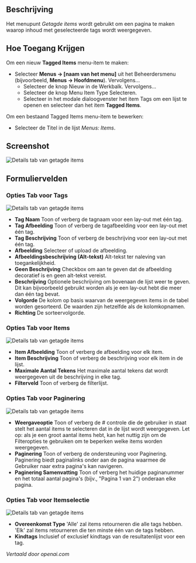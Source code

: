 <!-- Filename: Help4.x:Menu_Item:_Tagged_Items  / Display title: Gelabelde Items -->

## Beschrijving

Het menupunt *Getagde items* wordt gebruikt om een pagina te maken waarop inhoud met geselecteerde tags wordt weergegeven.

## Hoe Toegang Krijgen

Om een nieuw **Tagged Items** menu-item te maken:

- Selecteer **Menus → \[naam van het menu\]** uit het Beheerdersmenu
  (bijvoorbeeld, **Menus → Hoofdmenu**). Vervolgens...
  - Selecteer de knop Nieuw in de Werkbalk. Vervolgens...
  - Selecteer de knop Menu Item Type Selecteren.
  - Selecteer in het modale dialoogvenster het item Tags om een lijst te openen en selecteer dan het item **Tagged Items**.

Om een bestaand Tagged Items menu-item te bewerken:

- Selecteer de Titel in de lijst *Menus: Items*.

## Screenshot

![Details tab van getagde items](../../../nl/images/menu-items/tags-tagged-items-details-tab.png)

## Formuliervelden

### Opties Tab voor Tags

![Details tab van getagde items](../../../nl/images/menu-items/tags-tagged-items-tag-options-tab.png)

- **Tag Naam** Toon of verberg de tagnaam voor een lay-out met één tag.
- **Tag Afbeelding** Toon of verberg de tagafbeelding voor een lay-out met één tag.
- **Tag Beschrijving** Toon of verberg de beschrijving voor een lay-out met één tag.
- **Afbeelding** Selecteer of upload de afbeelding.
- **Afbeeldingsbeschrijving (Alt-tekst)** Alt-tekst ter naleving van toegankelijkheid.
- **Geen Beschrijving** Checkbox om aan te geven dat de afbeelding decoratief is en geen alt-tekst vereist.
- **Beschrijving** Optionele beschrijving om bovenaan de lijst weer te geven. Dit kan bijvoorbeeld gebruikt worden als je een lay-out hebt die meer dan één tag bevat.
- **Volgorde** De kolom op basis waarvan de weergegeven items in de tabel worden gesorteerd. De waarden zijn hetzelfde als de kolomkopnamen.
- **Richting** De sorteervolgorde.

### Opties Tab voor Items 

![Details tab van getagde items](../../../nl/images/menu-items/tags-tagged-items-item-options-tab.png)

- **Item Afbeelding** Toon of verberg de afbeelding voor elk item.
- **Item Beschrijving** Toon of verberg de beschrijving voor elk item in de lijst.
- **Maximale Aantal Tekens** Het maximale aantal tekens dat wordt weergegeven uit de beschrijving in elke tag.
- **Filterveld** Toon of verberg de filterlijst.

### Opties Tab voor Paginering

![Details tab van getagde items](../../../nl/images/menu-items/tags-tagged-items-pagination-options-tab.png)

- **Weergaveoptie** Toon of verberg de \# controle die de gebruiker in staat stelt het aantal items te selecteren dat in de lijst wordt weergegeven. Let op: als je een groot aantal items hebt, kan het nuttig zijn om de Filteropties te gebruiken om te beperken welke items worden weergegeven.
- **Paginering** Toon of verberg de ondersteuning voor Paginering. Paginering biedt paginalinks onder aan de pagina waarmee de Gebruiker naar extra pagina's kan navigeren.
- **Paginering Samenvatting** Toon of verberg het huidige paginanummer en het totaal aantal pagina's (bijv., "Pagina 1 van 2") onderaan elke pagina.

### Opties Tab voor Itemselectie

![Details tab van getagde items](../../../nl/images/menu-items/tags-tagged-items-item-selection-options-tab.png)

- **Overeenkomst Type** 'Alle' zal items retourneren die alle tags hebben. 'Elk' zal items retourneren die ten minste één van de tags hebben.
- **Kindtags** Inclusief of exclusief kindtags van de resultatenlijst voor een tag.

*Vertaald door openai.com*

